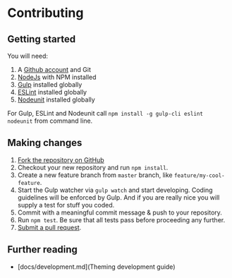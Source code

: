 Contributing
============

Getting started
---------------

You will need:

1. A [Github account](https://github.com/) and Git
2. [NodeJs](https://nodejs.org/) with NPM installed
3. [Gulp](https://gulpjs.com/) installed globally
4. [ESLint](https://eslint.org/) installed globally
5. [Nodeunit](https://github.com/caolan/nodeunit) installed globally

For Gulp, ESLint and Nodeunit call `npm install -g gulp-cli eslint nodeunit` from command line.

Making changes
--------------

1. [Fork the repository on GitHub](https://help.github.com/articles/fork-a-repo/)
2. Checkout your new repository and run `npm install`.
3. Create a new feature branch from `master` branch, like `feature/my-cool-feature`.
4. Start the Gulp watcher via `gulp watch` and start developing. Coding guidelines will be enforced by Gulp. And if you are really nice you will supply a test for stuff you coded.
5. Commit with a meaningful commit message & push to your repository.
6. Run `npm test`. Be sure that all tests pass before proceeding any further.
7. [Submit a pull request](https://help.github.com/articles/about-pull-requests/).

Further reading
---------------

* [docs/development.md](Theming development guide)
